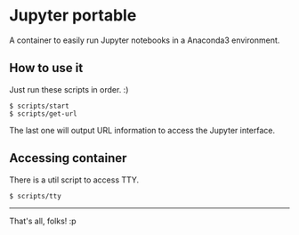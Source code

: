 # Jupyter portable

A container to easily run Jupyter notebooks in a Anaconda3 environment.

## How to use it

Just run these scripts in order. :)

    $ scripts/start
    $ scripts/get-url

The last one will output URL information to access the Jupyter interface.

## Accessing container

There is a util script to access TTY.

    $ scripts/tty

---

That's all, folks! :p
